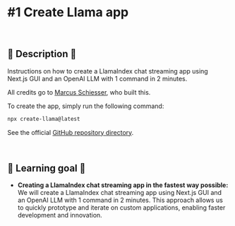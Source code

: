 # #1 Create Llama app

<br>

## 📖 Description 📖

Instructions on how to create a LlamaIndex chat streaming app using Next.js GUI and an OpenAI LLM with 1 command in 2 minutes.

All credits go to <a href="https://github.com/marcusschiesser">Marcus Schiesser</a>, who built this.

To create the app, simply run the following command:

```bash
npx create-llama@latest
```

See the official <a href="https://github.com/run-llama/create-llama">GitHub repository directory</a>.

<br>

## 🧠 Learning goal 🧠

- **Creating a LlamaIndex chat streaming app in the fastest way possible:** We will create a LlamaIndex chat streaming app using Next.js GUI and an OpenAI LLM with 1 command in 2 minutes. This approach allows us to quickly prototype and iterate on custom applications, enabling faster development and innovation.
